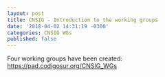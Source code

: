 ```yaml
---
layout: post
title: CNSIG - Introduction to the working groups
date: '2018-04-02 14:31:19 -0300'
categories: CNSIG WGs
published: false
---
```


Four working groups have been created: https://pad.codigosur.org/CNSIG_WGs

